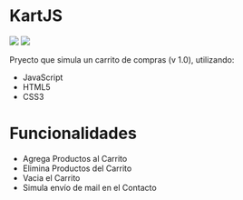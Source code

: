 # KartJS

<img src="https://img.shields.io/badge/-Javascript-black?style=for-the-badge&logo=java" >
<img src="https://img.shields.io/badge/-html-black?style=for-the-badge&logo=html5">

Pryecto que simula un carrito de compras (v 1.0), utilizando:
<ul>
  <li>JavaScript</li>
  <li>HTML5</li>
  <li>CSS3</li>
</ul>

# Funcionalidades

<ul>
  <li>Agrega Productos al Carrito</li>
  <li>Elimina Productos del Carrito</li>
  <li>Vacia el Carrito</li>
  <li>Simula envío de mail en el Contacto</li>
</ul>
